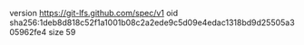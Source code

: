 version https://git-lfs.github.com/spec/v1
oid sha256:1deb8d818c52f1a1001b08c2a2ede9c5d09e4edac1318bd9d25505a305962fe4
size 59
